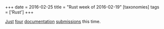 +++
date = 2016-02-25
title = "Rust week of 2016-02-19"
[taxonomies]
tags = ['Rust']
+++

[Just][] [four][] [documentation][] [submissions] this time.

  [Just]: https://github.com/rust-lang/rust/pull/31893
  [four]: https://github.com/rust-lang/rust/pull/31894
  [documentation]: https://github.com/rust-lang/rust/pull/31896
  [submissions]: https://github.com/rust-lang/rust/pull/31897
